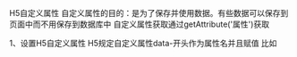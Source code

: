 H5自定义属性
自定义属性的目的：是为了保存并使用数据。有些数据可以保存到页面中而不用保存到数据库中
自定义属性获取通过getAttribute('属性')获取

1、设置H5自定义属性
H5规定自定义属性data-开头作为属性名并且赋值
比如<div data-index="1"></div>